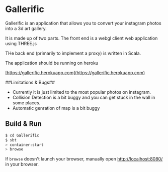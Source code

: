 # Gallerific #

Gallerific is an application that allows you to convert your instagram photos into a 3d art gallery.

It is made up of two parts. The front end is a webgl client web application using THREE.js

THe back end (primarily to implement a proxy) is written in Scala.

The application should be running on heroku

[https://gallerific.herokuapp.com](https://gallerific.herokuapp.com)

##Limitations & Bugs##

- Currently it is just limited to the most popular photos on instagram.
- Collision Detection is a bit buggy and you can get stuck in the wall in some places.
- Automatic genration of map is a bit buggy

## Build & Run ##

```sh
$ cd Gallerific
$ sbt
> container:start
> browse
```

If `browse` doesn't launch your browser, manually open [http://localhost:8080/](http://localhost:8080/) in your browser.
